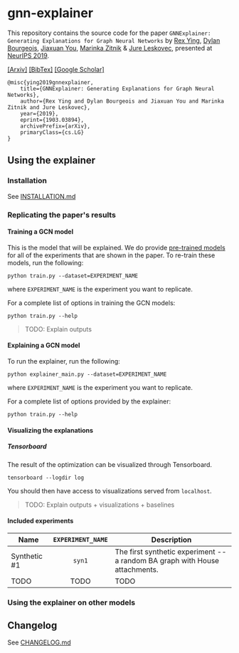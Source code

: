 # gnn-explainer

This repository contains the source code for the paper `GNNExplainer: Generating Explanations for Graph Neural Networks` by [Rex Ying](https://cs.stanford.edu/people/rexy/), [Dylan Bourgeois](https://dtsbourg.me/), [Jiaxuan You](https://cs.stanford.edu/~jiaxuan/), [Marinka Zitnik](http://helikoid.si/cms/) & [Jure Leskovec](https://cs.stanford.edu/people/jure/), presented at [NeurIPS 2019](nips.cc).

[[Arxiv]](https://arxiv.org/abs/1903.03894) [[BibTex]](https://dblp.uni-trier.de/rec/bibtex/journals/corr/abs-1903-03894) [[Google Scholar]](https://scholar.google.com/scholar?q=GNNExplainer%3A%20Generating%20Explanations%20for%20Graph%20Neural%20Networks%20Rex%20arXiv%202019)

```
@misc{ying2019gnnexplainer,
    title={GNNExplainer: Generating Explanations for Graph Neural Networks},
    author={Rex Ying and Dylan Bourgeois and Jiaxuan You and Marinka Zitnik and Jure Leskovec},
    year={2019},
    eprint={1903.03894},
    archivePrefix={arXiv},
    primaryClass={cs.LG}
}
```

## Using the explainer

### Installation

See [INSTALLATION.md](#)

### Replicating the paper's results

#### Training a GCN model 

This is the model that will be explained. We do provide [pre-trained models](#TODO) for all of the experiments
that are shown in the paper. To re-train these models, run the following:

```
python train.py --dataset=EXPERIMENT_NAME
```

where `EXPERIMENT_NAME` is the experiment you want to replicate. 

For a complete list of options in training the GCN models:

```
python train.py --help
```

> TODO: Explain outputs

#### Explaining a GCN model

To run the explainer, run the following:

```
python explainer_main.py --dataset=EXPERIMENT_NAME
```

where `EXPERIMENT_NAME` is the experiment you want to replicate. 


For a complete list of options provided by the explainer:

```
python train.py --help
```

#### Visualizing the explanations

##### Tensorboard

The result of the optimization can be visualized through Tensorboard.

```
tensorboard --logdir log
```

You should then have access to visualizations served from `localhost`.

> TODO: Explain outputs + visualizations + baselines

#### Included experiments

| Name     | `EXPERIMENT_NAME` | Description  |
|----------|:-------------------:|--------------|
| Synthetic #1 | `syn1`  | The first synthetic experiment -- a random BA graph with House attachments.  |
| TODO | TODO  | TODO | 

### Using the explainer on other models


## Changelog

See [CHANGELOG.md](#)